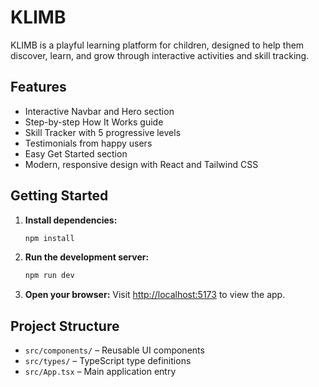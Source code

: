 # KLIMB

KLIMB is a playful learning platform for children, designed to help them discover, learn, and grow through interactive activities and skill tracking.

## Features
- Interactive Navbar and Hero section
- Step-by-step How It Works guide
- Skill Tracker with 5 progressive levels
- Testimonials from happy users
- Easy Get Started section
- Modern, responsive design with React and Tailwind CSS

## Getting Started

1. **Install dependencies:**
   ```bash
   npm install
   ```
2. **Run the development server:**
   ```bash
   npm run dev
   ```
3. **Open your browser:**
   Visit [http://localhost:5173](http://localhost:5173) to view the app.

## Project Structure
- `src/components/` – Reusable UI components
- `src/types/` – TypeScript type definitions
- `src/App.tsx` – Main application entry


